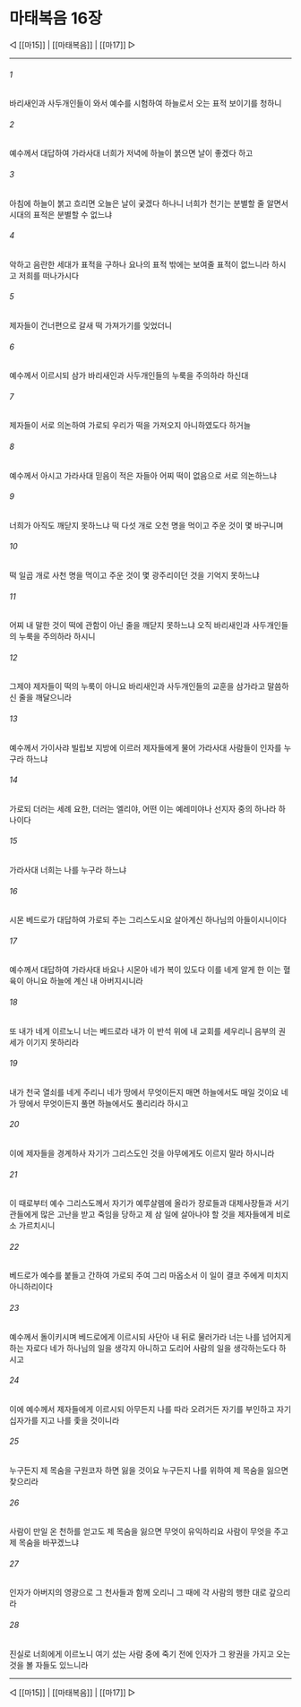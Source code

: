 # 마태복음 16장

◁ [[마15]] | [[마태복음]] | [[마17]] ▷
***

###### 1
바리새인과 사두개인들이 와서 예수를 시험하여 하늘로서 오는 표적 보이기를 청하니

###### 2
예수께서 대답하여 가라사대 너희가 저녁에 하늘이 붉으면 날이 좋겠다 하고

###### 3
아침에 하늘이 붉고 흐리면 오늘은 날이 궂겠다 하나니 너희가 천기는 분별할 줄 알면서 시대의 표적은 분별할 수 없느냐

###### 4
악하고 음란한 세대가 표적을 구하나 요나의 표적 밖에는 보여줄 표적이 없느니라 하시고 저희를 떠나가시다

###### 5
제자들이 건너편으로 갈새 떡 가져가기를 잊었더니

###### 6
예수께서 이르시되 삼가 바리새인과 사두개인들의 누룩을 주의하라 하신대

###### 7
제자들이 서로 의논하여 가로되 우리가 떡을 가져오지 아니하였도다 하거늘

###### 8
예수께서 아시고 가라사대 믿음이 적은 자들아 어찌 떡이 없음으로 서로 의논하느냐

###### 9
너희가 아직도 깨닫지 못하느냐 떡 다섯 개로 오천 명을 먹이고 주운 것이 몇 바구니며

###### 10
떡 일곱 개로 사천 명을 먹이고 주운 것이 몇 광주리이던 것을 기억지 못하느냐

###### 11
어찌 내 말한 것이 떡에 관함이 아닌 줄을 깨닫지 못하느냐 오직 바리새인과 사두개인들의 누룩을 주의하라 하시니

###### 12
그제야 제자들이 떡의 누룩이 아니요 바리새인과 사두개인들의 교훈을 삼가라고 말씀하신 줄을 깨달으니라

###### 13
예수께서 가이사랴 빌립보 지방에 이르러 제자들에게 물어 가라사대 사람들이 인자를 누구라 하느냐

###### 14
가로되 더러는 세례 요한, 더러는 엘리야, 어떤 이는 예레미야나 선지자 중의 하나라 하나이다

###### 15
가라사대 너희는 나를 누구라 하느냐

###### 16
시몬 베드로가 대답하여 가로되 주는 그리스도시요 살아계신 하나님의 아들이시니이다

###### 17
예수께서 대답하여 가라사대 바요나 시몬아 네가 복이 있도다 이를 네게 알게 한 이는 혈육이 아니요 하늘에 계신 내 아버지시니라

###### 18
또 내가 네게 이르노니 너는 베드로라 내가 이 반석 위에 내 교회를 세우리니 음부의 권세가 이기지 못하리라

###### 19
내가 천국 열쇠를 네게 주리니 네가 땅에서 무엇이든지 매면 하늘에서도 매일 것이요 네가 땅에서 무엇이든지 풀면 하늘에서도 풀리리라 하시고

###### 20
이에 제자들을 경계하사 자기가 그리스도인 것을 아무에게도 이르지 말라 하시니라

###### 21
이 때로부터 예수 그리스도께서 자기가 예루살렘에 올라가 장로들과 대제사장들과 서기관들에게 많은 고난을 받고 죽임을 당하고 제 삼 일에 살아나야 할 것을 제자들에게 비로소 가르치시니

###### 22
베드로가 예수를 붙들고 간하여 가로되 주여 그리 마옵소서 이 일이 결코 주에게 미치지 아니하리이다

###### 23
예수께서 돌이키시며 베드로에게 이르시되 사단아 내 뒤로 물러가라 너는 나를 넘어지게 하는 자로다 네가 하나님의 일을 생각지 아니하고 도리어 사람의 일을 생각하는도다 하시고

###### 24
이에 예수께서 제자들에게 이르시되 아무든지 나를 따라 오려거든 자기를 부인하고 자기 십자가를 지고 나를 좇을 것이니라

###### 25
누구든지 제 목숨을 구원코자 하면 잃을 것이요 누구든지 나를 위하여 제 목숨을 잃으면 찾으리라

###### 26
사람이 만일 온 천하를 얻고도 제 목숨을 잃으면 무엇이 유익하리요 사람이 무엇을 주고 제 목숨을 바꾸겠느냐

###### 27
인자가 아버지의 영광으로 그 천사들과 함께 오리니 그 때에 각 사람의 행한 대로 갚으리라

###### 28
진실로 너희에게 이르노니 여기 섰는 사람 중에 죽기 전에 인자가 그 왕권을 가지고 오는 것을 볼 자들도 있느니라

***
◁ [[마15]] | [[마태복음]] | [[마17]] ▷